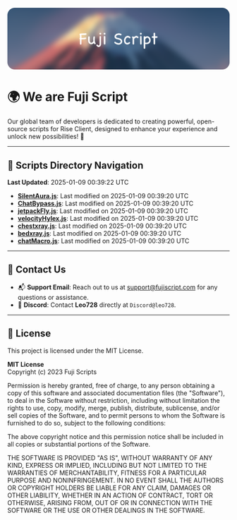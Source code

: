 ![Banner](.github/b.webp)

# 🌍 **We are Fuji Script**

Our global team of developers is dedicated to creating powerful, open-source scripts for Rise Client, designed to enhance your experience and unlock new possibilities! 🌟

---
<!-- SCRIPTS_NAVIGATION_START -->
## 📂 **Scripts Directory Navigation**

**Last Updated**: 2025-01-09 00:39:22 UTC

- **[SilentAura.js](scripts/SilentAura.js)**: Last modified on 2025-01-09 00:39:20 UTC
- **[ChatBypass.js](scripts/ChatBypass.js)**: Last modified on 2025-01-09 00:39:20 UTC
- **[jetpackFly.js](scripts/jetpackFly.js)**: Last modified on 2025-01-09 00:39:20 UTC
- **[velocityHylex.js](scripts/velocityHylex.js)**: Last modified on 2025-01-09 00:39:20 UTC
- **[chestxray.js](scripts/chestxray.js)**: Last modified on 2025-01-09 00:39:20 UTC
- **[bedxray.js](scripts/bedxray.js)**: Last modified on 2025-01-09 00:39:20 UTC
- **[chatMacro.js](scripts/chatMacro.js)**: Last modified on 2025-01-09 00:39:20 UTC

<!-- SCRIPTS_NAVIGATION_END -->

---

## 💬 **Contact Us**  
- 📬 **Support Email**: Reach out to us at [support@fujiscript.com](mailto:support@fujiscript.com) for any questions or assistance.  
- 💬 **Discord**: Contact **Leo728** directly at `Discord@leo728`.

---

## 📜 **License**

This project is licensed under the MIT License.  

**MIT License**  
Copyright (c) 2023 Fuji Scripts  

Permission is hereby granted, free of charge, to any person obtaining a copy of this software and associated documentation files (the "Software"), to deal in the Software without restriction, including without limitation the rights to use, copy, modify, merge, publish, distribute, sublicense, and/or sell copies of the Software, and to permit persons to whom the Software is furnished to do so, subject to the following conditions:  

The above copyright notice and this permission notice shall be included in all copies or substantial portions of the Software.  

THE SOFTWARE IS PROVIDED "AS IS", WITHOUT WARRANTY OF ANY KIND, EXPRESS OR IMPLIED, INCLUDING BUT NOT LIMITED TO THE WARRANTIES OF MERCHANTABILITY, FITNESS FOR A PARTICULAR PURPOSE AND NONINFRINGEMENT. IN NO EVENT SHALL THE AUTHORS OR COPYRIGHT HOLDERS BE LIABLE FOR ANY CLAIM, DAMAGES OR OTHER LIABILITY, WHETHER IN AN ACTION OF CONTRACT, TORT OR OTHERWISE, ARISING FROM, OUT OF OR IN CONNECTION WITH THE SOFTWARE OR THE USE OR OTHER DEALINGS IN THE SOFTWARE.  
